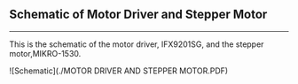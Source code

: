 ## Schematic of Motor Driver and Stepper Motor
-----------------------------------------------
This is the schematic of the motor driver, IFX9201SG, and the stepper motor,MIKRO-1530. 


![Schematic](./MOTOR DRIVER AND STEPPER MOTOR.PDF)
